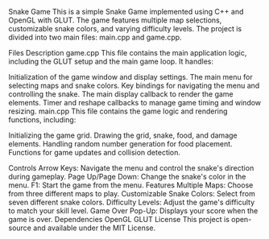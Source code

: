 Snake Game
This is a simple Snake Game implemented using C++ and OpenGL with GLUT. The game features multiple map selections, customizable snake colors, and varying difficulty levels. The project is divided into two main files: main.cpp and game.cpp.

Files Description
game.cpp
This file contains the main application logic, including the GLUT setup and the main game loop. It handles:

Initialization of the game window and display settings.
The main menu for selecting maps and snake colors.
Key bindings for navigating the menu and controlling the snake.
The main display callback to render the game elements.
Timer and reshape callbacks to manage game timing and window resizing.
main.cpp
This file contains the game logic and rendering functions, including:

Initializing the game grid.
Drawing the grid, snake, food, and damage elements.
Handling random number generation for food placement.
Functions for game updates and collision detection.

Controls
Arrow Keys: Navigate the menu and control the snake's direction during gameplay.
Page Up/Page Down: Change the snake's color in the menu.
F1: Start the game from the menu.
Features
Multiple Maps: Choose from three different maps to play.
Customizable Snake Colors: Select from seven different snake colors.
Difficulty Levels: Adjust the game's difficulty to match your skill level.
Game Over Pop-Up: Displays your score when the game is over.
Dependencies
OpenGL
GLUT
License
This project is open-source and available under the MIT License.
